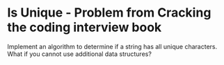 # Is Unique - Problem from Cracking the coding interview book

Implement an algorithm to determine  if a string has all unique characters. What if you cannot use additional data structures?
